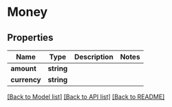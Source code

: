 # Money

## Properties
Name | Type | Description | Notes
------------ | ------------- | ------------- | -------------
**amount** | **string** |  | 
**currency** | **string** |  | 

[[Back to Model list]](../../README.md#documentation-for-models) [[Back to API list]](../../README.md#documentation-for-api-endpoints) [[Back to README]](../../README.md)

